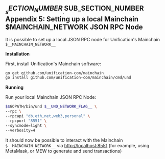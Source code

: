 
## $__SECTION_NUMBER__.$__SUB_SECTION_NUMBER__ Appendix 5: Setting up a local Mainchain $__MAINCHAIN_NETWORK__ JSON RPC Node

It is possible to set up a local JSON RPC node for Unification's Mainchain 
`$__MAINCHAIN_NETWORK__`

**Installation**

First, install Unification's Mainchain software:

```bash
go get github.com/unification-com/mainchain
go install github.com/unification-com/mainchain/cmd/und
```

**Running**

Run your local Mainchain JSON RPC Node:

```bash
$$GOPATH/bin/und $__UND_NETWORK_FLAG__ \
--rpc \
--rpcapi "db,eth,net,web3,personal" \
--rpcport "8551" \
--syncmode=light \
--verbosity=4
```

It should now be possible to interact with the Mainchain `$__MAINCHAIN_NETWORK__`
via <http://localhost:8551> (for example, using MetaMask, or MEW to generate
and send transactions)
